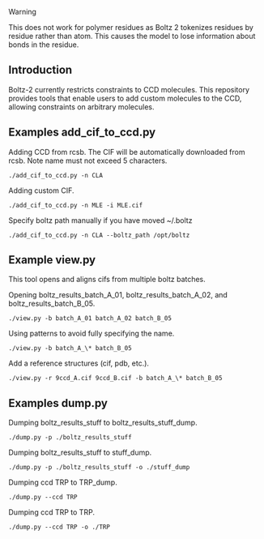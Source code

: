> [!WARNING]
> This does not work for polymer residues as Boltz 2 tokenizes residues by residue rather than atom. This causes the model to lose information about bonds in the residue.

## Introduction

Boltz-2 currently restricts constraints to CCD molecules. This repository provides tools that enable users to add custom molecules to the CCD, allowing constraints on arbitrary molecules.

## Examples add_cif_to_ccd.py

Adding CCD from rcsb. The CIF will be automatically downloaded from rcsb. Note name must not exceed 5 characters.

```
./add_cif_to_ccd.py -n CLA
```

Adding custom CIF.

```
./add_cif_to_ccd.py -n MLE -i MLE.cif
```

Specify boltz path manually if you have moved ~/.boltz

```
./add_cif_to_ccd.py -n CLA --boltz_path /opt/boltz
```

## Example view.py
This tool opens and aligns cifs from multiple boltz batches.

Opening boltz_results_batch_A_01, boltz_results_batch_A_02, and boltz_results_batch_B_05.

```
./view.py -b batch_A_01 batch_A_02 batch_B_05
```

Using patterns to avoid fully specifying the name.

```
./view.py -b batch_A_\* batch_B_05
```

Add a reference structures (cif, pdb, etc.).

```
./view.py -r 9ccd_A.cif 9ccd_B.cif -b batch_A_\* batch_B_05
```

## Examples dump.py

Dumping boltz_results_stuff to boltz_results_stuff_dump.

```
./dump.py -p ./boltz_results_stuff
```

Dumping boltz_results_stuff to stuff_dump.

```
./dump.py -p ./boltz_results_stuff -o ./stuff_dump
```

Dumping ccd TRP to TRP_dump.

```
./dump.py --ccd TRP
```

Dumping ccd TRP to TRP.

```
./dump.py --ccd TRP -o ./TRP
```
